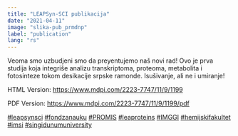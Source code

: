 ```yaml
---
title: "LEAPSyn-SCI publikacija"
date: "2021-04-11"
image: "slika-pub_prmdnp"
label: "publication"
lang: "rs"
---
```

Veoma smo uzbudjeni smo da preyentujemo naš novi rad! Ovo je prva studija koja integriše analizu transkriptoma, proteoma, metabolita i fotosinteze tokom desikacije srpske ramonde. Isušivanje, ali ne i umiranje!

HTML Version: https://www.mdpi.com/2223-7747/11/9/1199 

PDF Version:  https://www.mdpi.com/2223-7747/11/9/1199/pdf

<a href=''>#leapsynsci</a> <a href=''>#fondzanauku</a> <a href=''>#PROMIS</a> <a href=''>#leaproteins</a> <a href=''>#IMGGI</a> <a href=''>#hemijskifakultet</a> <a href=''>#imsi</a> <a href=''>#singidunumuniversity</a>

